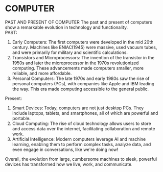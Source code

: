 # COMPUTER
PAST AND PRESENT OF COMPUTER 
The past and present of computers show a remarkable evolution in technology and functionality.<br>
PAST:<br>
1. Early Computers: The first computers were developed in the mid 20th century. Machines like ENIAC(1945) were massive, used vacuum tubes, and were primarily for military and scientific calculations.
2.  Transistors and Microprocessors: The invention of the transistor in the 1950s and later the microprocessor in the 1970s revolutionized computing. These advancements made computers smaller, more reliable, and more affordable.
3. Personal Computers: The late 1970s and early 1980s saw the rise of personal computers (PCs), with companies like Apple and IBM leading the way. This era made computing accessible to the general public.

Present:
1. Smart Devices: Today, computers are not just desktop PCs. They include laptops, tablets, and smartphones, all of which are powerful and portable. 
2. Cloud Computing: The rise of cloud technology allows users to store and access data over the internet, facilitating collaboration and remote work.
3. Artificial Intelligence: Modern computers leverage AI and machine learning, enabling them to perform complex tasks, analyze data, and even engage in conversations, like we're doing now!

Overall, the evolution from large, cumbersome machines to sleek, powerful devices has transformed how we live, work, and communicate.

